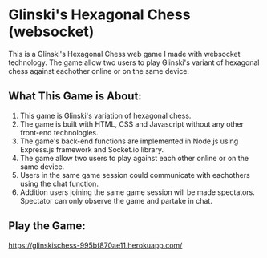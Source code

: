 # Glinski's Hexagonal Chess (websocket)

This is a Glinski's Hexagonal Chess web game I made with websocket technology. The game allow two users to play Glinski's variant of hexagonal chess against eachother online or on the same device.

## What This Game is About:

1. This game is Glinski's variation of hexagonal chess.
2. The game is built with HTML, CSS and Javascript without any other front-end technologies.
3. The game's back-end functions are implemented in Node.js using Express.js framework and Socket.io library.  
4. The game allow two users to play against each other online or on the same device.
5. Users in the same game session could communicate with eachothers using the chat function.
6. Addition users joining the same game session will be made spectators. Spectator can only observe the game and partake in chat.

## Play the Game: 
https://glinskischess-995bf870ae11.herokuapp.com/
